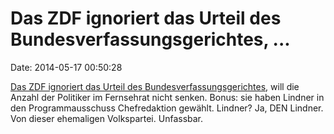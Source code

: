 Das ZDF ignoriert das Urteil des Bundesverfassungsgerichtes, \...
=================================================================

Date: 2014-05-17 00:50:28

[Das ZDF ignoriert das Urteil des
Bundesverfassungsgerichtes](http://spiegel.de/article.do?id=969865),
will die Anzahl der Politiker im Fernsehrat nicht senken. Bonus: sie
haben Lindner in den Programmausschuss Chefredaktion gewählt. Lindner?
Ja, DEN Lindner. Von dieser ehemaligen Volkspartei. Unfassbar.
